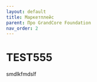 ```yaml
---
layout: default
title: Маркетплейс
parent: Про GrandCore Foundation
nav_order: 2
---
```


# TEST555
smdlkfmdslf